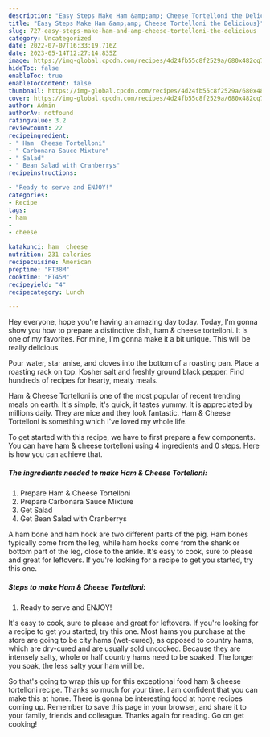 ```yaml
---
description: "Easy Steps Make Ham &amp;amp; Cheese Tortelloni the Delicious}"
title: "Easy Steps Make Ham &amp;amp; Cheese Tortelloni the Delicious}"
slug: 727-easy-steps-make-ham-and-amp-cheese-tortelloni-the-delicious
category: Uncategorized
date: 2022-07-07T16:33:19.716Z
date: 2023-05-14T12:27:14.835Z
image: https://img-global.cpcdn.com/recipes/4d24fb55c8f2529a/680x482cq70/ham-cheese-tortelloni-recipe-main-photo.jpg
hideToc: false
enableToc: true
enableTocContent: false
thumbnail: https://img-global.cpcdn.com/recipes/4d24fb55c8f2529a/680x482cq70/ham-cheese-tortelloni-recipe-main-photo.jpg
cover: https://img-global.cpcdn.com/recipes/4d24fb55c8f2529a/680x482cq70/ham-cheese-tortelloni-recipe-main-photo.jpg
author: Admin
authorAv: notfound
ratingvalue: 3.2
reviewcount: 22
recipeingredient:
- " Ham  Cheese Tortelloni"
- " Carbonara Sauce Mixture"
- " Salad"
- " Bean Salad with Cranberrys"
recipeinstructions:

- "Ready to serve and ENJOY!"
categories:
- Recipe
tags:
- ham
- 
- cheese

katakunci: ham  cheese 
nutrition: 231 calories
recipecuisine: American
preptime: "PT38M"
cooktime: "PT45M"
recipeyield: "4"
recipecategory: Lunch

---
```



Hey everyone, hope you're having an amazing day today. Today, I'm gonna show you how to prepare a distinctive dish, ham &amp; cheese tortelloni. It is one of my favorites. For mine, I'm gonna make it a bit unique. This will be really delicious.

Pour water, star anise, and cloves into the bottom of a roasting pan. Place a roasting rack on top. Kosher salt and freshly ground black pepper. Find hundreds of recipes for hearty, meaty meals.

Ham &amp; Cheese Tortelloni is one of the most popular of recent trending meals on earth. It's simple, it's quick, it tastes yummy. It is appreciated by millions daily. They are nice and they look fantastic. Ham &amp; Cheese Tortelloni is something which I've loved my whole life.


To get started with this recipe, we have to first prepare a few components. You can have ham &amp; cheese tortelloni using 4 ingredients and 0 steps. Here is how you can achieve that.

<!--inarticleads1-->

##### The ingredients needed to make Ham &amp; Cheese Tortelloni:

1. Prepare  Ham &amp; Cheese Tortelloni
1. Prepare  Carbonara Sauce Mixture
1. Get  Salad
1. Get  Bean Salad with Cranberrys


A ham bone and ham hock are two different parts of the pig. Ham bones typically come from the leg, while ham hocks come from the shank or bottom part of the leg, close to the ankle. It&#39;s easy to cook, sure to please and great for leftovers. If you&#39;re looking for a recipe to get you started, try this one. 

<!--inarticleads2-->

##### Steps to make Ham &amp; Cheese Tortelloni:


1. Ready to serve and ENJOY!

It&#39;s easy to cook, sure to please and great for leftovers. If you&#39;re looking for a recipe to get you started, try this one. Most hams you purchase at the store are going to be city hams (wet-cured), as opposed to country hams, which are dry-cured and are usually sold uncooked. Because they are intensely salty, whole or half country hams need to be soaked. The longer you soak, the less salty your ham will be. 

So that's going to wrap this up for this exceptional food ham &amp; cheese tortelloni recipe. Thanks so much for your time. I am confident that you can make this at home. There is gonna be interesting food at home recipes coming up. Remember to save this page in your browser, and share it to your family, friends and colleague. Thanks again for reading. Go on get cooking!
